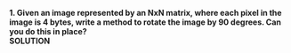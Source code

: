**1. Given an image represented by an NxN matrix, where each pixel in the image is 4 bytes, write a method to rotate the image by 90 degrees. Can you do this in place?**
<br />
**SOLUTION**
